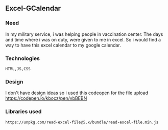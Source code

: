 ## Excel-GCalendar

### Need
In my military service, i was helping people in vaccination center.
The days and time where i was on duty, were given to me in excel. 
So i would find a way to have this excel calendar to my google calendar.

### Technologies

    HTML,JS,CSS
### Design
I don't have design ideas so i used this codeopen for the file upload
https://codepen.io/kbocz/pen/vbBEBN

### Libraries used

    https://unpkg.com/read-excel-file@5.x/bundle/read-excel-file.min.js
